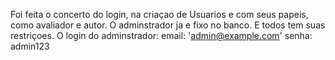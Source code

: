 Foi feita o concerto do login, na criaçao de Usuarios e com seus papeis, como avaliador e autor. O adminstrador ja e fixo no banco. E todos tem suas restriçoes.
O login do adminstrador: email: 'admin@example.com' senha: admin123
